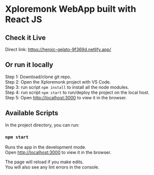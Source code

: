 # Xploremonk WebApp built with React JS

## Check it Live

Direct link: https://heroic-gelato-9f369d.netlify.app/

## Or run it locally

Step 1: Download/clone git repo.\
Step 2: Open the Xploremonk project with VS Code.\
Step 3: run script `npm install` to install all the node modules.\
Step 4: run script `npm start` to run/deploy the project on the local host.\
Step 5: Open [http://localhost:3000](http://localhost:3000) to view it in the browser.

## Available Scripts

In the project directory, you can run:

### `npm start`

Runs the app in the development mode.\
Open [http://localhost:3000](http://localhost:3000) to view it in the browser.

The page will reload if you make edits.\
You will also see any lint errors in the console.
